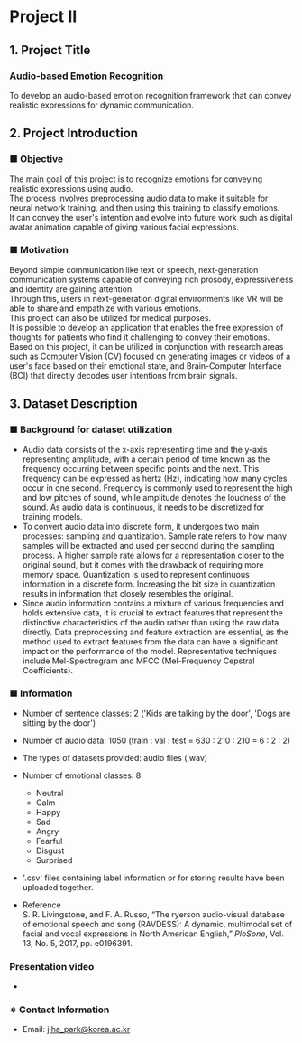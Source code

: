 # Project Ⅱ

## 1. Project Title
### Audio-based Emotion Recognition
To develop an audio-based emotion recognition framework that can convey realistic expressions for dynamic communication.

## 2. Project Introduction
### ■ Objective
The main goal of this project is to recognize emotions for conveying realistic expressions using audio. <br/>
The process involves preprocessing audio data to make it suitable for neural network training, and then using this training to classify emotions. <br/>
It can convey the user's intention and evolve into future work such as digital avatar animation capable of giving various facial expressions.

### ■ Motivation
Beyond simple communication like text or speech, next-generation communication systems capable of conveying rich prosody, expressiveness and identity are gaining attention. <br/>
Through this, users in next-generation digital environments like VR will be able to share and empathize with various emotions. <br/>
This project can also be utilized for medical purposes. <br/>
It is possible to develop an application that enables the free expression of thoughts for patients who find it challenging to convey their emotions. <br/>
Based on this project, it can be utilized in conjunction with research areas such as Computer Vision (CV) focused on generating images or videos of a user's face based on their emotional state, and Brain-Computer Interface (BCI) that directly decodes user intentions from brain signals. <br/>

## 3. Dataset Description
### ■ Background for dataset utilization
- Audio data consists of the x-axis representing time and the y-axis representing amplitude, with a certain period of time known as the frequency occurring between specific points and the next. This frequency can be expressed as hertz (Hz), indicating how many cycles occur in one second. Frequency is commonly used to represent the high and low pitches of sound, while amplitude denotes the loudness of the sound. As audio data is continuous, it needs to be discretized for training models. <br/>
- To convert audio data into discrete form, it undergoes two main processes: sampling and quantization. Sample rate refers to how many samples will be extracted and used per second during the sampling process. A higher sample rate allows for a representation closer to the original sound, but it comes with the drawback of requiring more memory space. Quantization is used to represent continuous information in a discrete form. Increasing the bit size in quantization results in information that closely resembles the original. <br/>
- Since audio information contains a mixture of various frequencies and holds extensive data, it is crucial to extract features that represent the distinctive characteristics of the audio rather than using the raw data directly. Data preprocessing and feature extraction are essential, as the method used to extract features from the data can have a significant impact on the performance of the model. Representative techniques include Mel-Spectrogram and MFCC (Mel-Frequency Cepstral Coefficients). <br/>
### ■ Information
- Number of sentence classes: 2 ('Kids are talking by the door', 'Dogs are sitting by the door')
- Number of audio data: 1050 (train : val : test = 630 : 210 : 210 = 6 : 2 : 2)
- The types of datasets provided: audio files (.wav)
- Number of emotional classes: 8
  - Neutral
  - Calm
  - Happy
  - Sad
  - Angry
  - Fearful
  - Disgust
  - Surprised
- '.csv' files containing label information or for storing results have been uploaded together. <br/>

- Reference <br/>
S. R. Livingstone, and F. A. Russo, “The ryerson audio-visual database of emotional speech and song (RAVDESS): A dynamic, multimodal set of facial and vocal expressions in North American English,” *PloSone*, Vol. 13, No. 5, 2017, pp. e0196391.

### Presentation video
- 

### ※ Contact Information
- Email: jiha_park@korea.ac.kr
